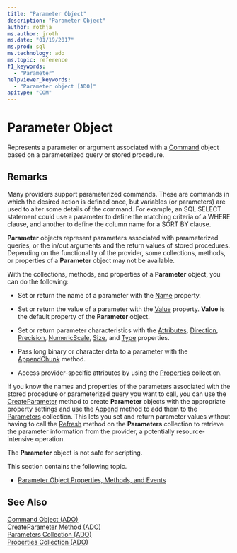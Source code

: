 ```yaml
---
title: "Parameter Object"
description: "Parameter Object"
author: rothja
ms.author: jroth
ms.date: "01/19/2017"
ms.prod: sql
ms.technology: ado
ms.topic: reference
f1_keywords:
  - "Parameter"
helpviewer_keywords:
  - "Parameter object [ADO]"
apitype: "COM"
---
```

# Parameter Object
Represents a parameter or argument associated with a [Command](./command-object-ado.md) object based on a parameterized query or stored procedure.  
  
## Remarks  
 Many providers support parameterized commands. These are commands in which the desired action is defined once, but variables (or parameters) are used to alter some details of the command. For example, an SQL SELECT statement could use a parameter to define the matching criteria of a WHERE clause, and another to define the column name for a SORT BY clause.  
  
 **Parameter** objects represent parameters associated with parameterized queries, or the in/out arguments and the return values of stored procedures. Depending on the functionality of the provider, some collections, methods, or properties of a **Parameter** object may not be available.  
  
 With the collections, methods, and properties of a **Parameter** object, you can do the following:  
  
-   Set or return the name of a parameter with the [Name](./name-property-ado.md) property.  
  
-   Set or return the value of a parameter with the [Value](./value-property-ado.md) property. **Value** is the default property of the **Parameter** object.  
  
-   Set or return parameter characteristics with the [Attributes](./attributes-property-ado.md), [Direction](./direction-property.md), [Precision](./precision-property-ado.md), [NumericScale](./numericscale-property-ado.md), [Size](./size-property-ado-parameter.md), and [Type](./type-property-ado.md) properties.  
  
-   Pass long binary or character data to a parameter with the [AppendChunk](./appendchunk-method-ado.md) method.  
  
-   Access provider-specific attributes by using the [Properties](./properties-collection-ado.md) collection.  
  
 If you know the names and properties of the parameters associated with the stored procedure or parameterized query you want to call, you can use the [CreateParameter](./createparameter-method-ado.md) method to create **Parameter** objects with the appropriate property settings and use the [Append](./append-method-ado.md) method to add them to the [Parameters](./parameters-collection-ado.md) collection. This lets you set and return parameter values without having to call the [Refresh](./refresh-method-ado.md) method on the **Parameters** collection to retrieve the parameter information from the provider, a potentially resource-intensive operation.  
  
 The **Parameter** object is not safe for scripting.  
  
 This section contains the following topic.  
  
-   [Parameter Object Properties, Methods, and Events](./parameter-object-properties-methods-and-events.md)  
  
## See Also  
 [Command Object (ADO)](./command-object-ado.md)   
 [CreateParameter Method (ADO)](./createparameter-method-ado.md)   
 [Parameters Collection (ADO)](./parameters-collection-ado.md)   
 [Properties Collection (ADO)](./properties-collection-ado.md)